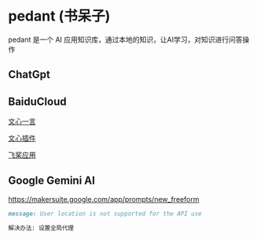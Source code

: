 # pedant (书呆子)

pedant 是一个 AI 应用知识库，通过本地的知识，让AI学习，对知识进行问答操作

## ChatGpt

## BaiduCloud

[文心一言](https://yiyan.baidu.com/)

[文心插件](https://yiyan.baidu.com/pluginSubmission)

[飞桨应用](https://aistudio.baidu.com/index/creations/application)

## Google Gemini AI

https://makersuite.google.com/app/prompts/new_freeform

```markdown
message: User location is not supported for the API use

解决办法: 设置全局代理
```



